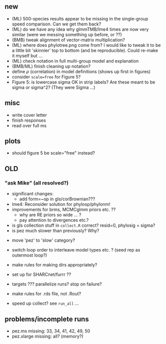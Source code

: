 ## new

- (ML) 500-species results appear to be missing in the single-group speed comparison. Can we get them back?
- (ML) do we have any idea why glmmTMB/lme4 times are now very similar (were we messing something up before, or ??)
- (BMB) tweak alignment of vector-matrix multiplication?
- (ML) where does phylotree.png come from? I would like to tweak it to be a little bit 'skinnier' top to bottom (and be reproducible).  Could re-make it myself but ...
- (ML) check notation in full multi-group model and explanation
- (BMB/ML) finish cleaning up notation?
- define $\rho$ (correlation) in model definitions (shows up first in figures)
- consider `scale=free` for Figure 5?
- Figure 5: is lowercase sigma OK in strip labels? Are these meant to be sigma or sigma^2? (They were Sigma ...)

## misc
- write cover letter 
- finish responses
- read over full ms

## plots

* should figure 5 be scale="free" instead?


## OLD
	
### "ask Mike" (all resolved?)

- significant changes:
   - add form=~sp in gls/corBrownian???
- lme4: Reconsider solution for phylosp/phylonm!
- improvements for brms, MCMCglmm priors etc. ??
   - why are RE priors so wide ... ?
   - pay attention to divergences etc.?
- is gls collection stuff in `collect.R` correct? resid=0, phylosig = sigma?
- is pez much slower than previously? Why?

* move 'pez' to 'slow' category?
* switch loop order to interleave model types etc. ? (seed rep as outermost loop?)
* make rules for making dirs appropriately?
* set up for SHARCnet/furrr ??
* targets ??? parallelize runs? stop on failure?
* make rules for .rds file, not .Rout?

* speed up collect?
see `run_all` ...

## problems/incomplete runs

* pez.ms missing: 33, 34, 41, 42, 49, 50
* pez.xlarge missing: all? (memory?)




